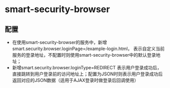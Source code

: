 # smart-security-browser

## 配置
+   在使用smart-security-browser的服务中，新增smart.security.browser.loginPage=/example-login.html，
表示自定义当前服务的登录地址，不配置时则使用smart-security-browser中的默认登录地址；
+   新增smart.security.browser.loginType=REDIRECT 表示用户登录成功后，直接跳转到用户登录前的访问地址上；配置为JSON时则表示用户登录成功后返回对应的JSON数据（适用于AJAX登录时做登录后回调使用）

